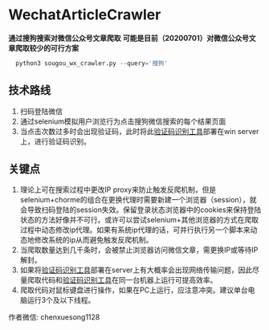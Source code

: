 # WechatArticleCrawler

**通过搜狗搜索对微信公众号文章爬取**
**可能是目前（20200701）对微信公众号文章爬取较少的可行方案**


```python
  python3 sougou_wx_crawler.py --query='搜狗'
```


## 技术路线
1. 扫码登陆微信
2. 通过selenium模拟用户浏览行为点击搜狗微信搜索的每个结果页面
3. 当点击次数过多时会出现验证码，此时将此[验证码识别工具](https://github.com/wkunzhi/Spider-Tools)部署在win server上，进行验证码识别。


## 关键点
1. 理论上可在搜索过程中更改IP proxy来防止触发反爬机制，但是selenium+chorme的组合在更换代理时需要新建一个浏览器（session），就会导致扫码登陆的session失效。保留登录状态浏览器中的cookies来保持登陆状态的方法好像并不可行。或许可以尝试selenium+其他浏览器的方式在爬取过程中动态修改ip代理。如果有系统ip代理的话，可并行执行另一个脚本来动态地修改系统的ip从而避免触发反爬机制。
2. 当爬取数量达到几千条时，会被禁止浏览器访问微信文章，需更换IP或等待IP解封。
3. 如果将[验证码识别工具](https://github.com/wkunzhi/Spider-Tools)部署在server上有大概率会出现网络传输问题，因此尽量爬取代码和[验证码识别工具](https://github.com/wkunzhi/Spider-Tools)在同一台机器上运行可提高效率。
4. 爬取代码对鼠标键盘进行操作，如果在PC上运行，应注意冲突。建议单台电脑运行3个及以下线程。


作者微信: chenxuesong1128
